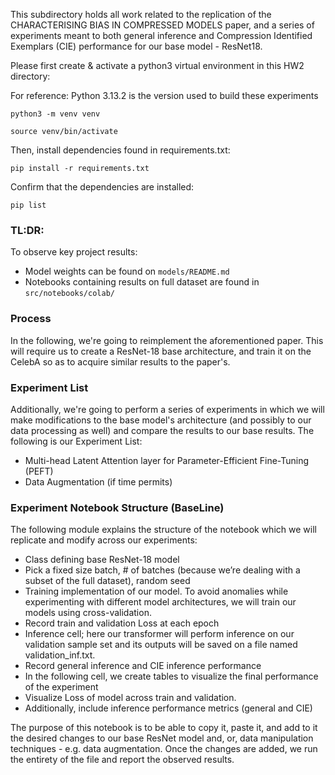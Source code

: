 This subdirectory holds all work related to the replication of the CHARACTERISING BIAS IN COMPRESSED MODELS paper, and a series of experiments
meant to both general inference and Compression Identified Exemplars (CIE) performance for our base model - ResNet18.

Please first create & activate a python3 virtual environment in this HW2 directory:

For reference: Python 3.13.2 is the version used to build these experiments

`python3 -m venv venv`

`source venv/bin/activate`

Then, install dependencies found in requirements.txt:

`pip install -r requirements.txt`

Confirm that the dependencies are installed:

`pip list`

### TL:DR:

To observe key project results:

- Model weights can be found on `models/README.md`
- Notebooks containing results on full dataset are found in `src/notebooks/colab/`

### Process

In the following, we're going to reimplement the aforementioned paper. This will require us to create a ResNet-18 base architecture, and train it
on the CelebA so as to acquire similar results to the paper's.

### Experiment List

Additionally, we're going to perform a series of experiments in which we will make modifications to the base model's architecture (and possibly to our data processing as well) and compare the results to our base results. The following is our Experiment List:

- Multi-head Latent Attention layer for Parameter-Efficient Fine-Tuning (PEFT)
- Data Augmentation (if time permits)

### Experiment Notebook Structure (BaseLine)

The following module explains the structure of the notebook which we will replicate and modify across our experiments:

- Class defining base ResNet-18 model
- Pick a fixed size batch, # of batches (because we’re dealing with a subset of the full dataset), random seed
- Training implementation of our model. To avoid anomalies while experimenting with different model architectures, we will train our models using cross-validation.
- Record train and validation Loss at each epoch
- Inference cell; here our transformer will perform inference on our validation sample set and its outputs will be saved on a file named validation_inf.txt.
- Record general inference and CIE inference performance
- In the following cell, we create tables to visualize the final performance of the experiment
- Visualize Loss of model across train and validation.
- Additionally, include inference performance metrics (general and CIE)

The purpose of this notebook is to be able to copy it, paste it, and add to it the desired changes to our base ResNet model and, or, data manipulation techniques - e.g. data augmentation. Once the changes are added, we run the entirety of the file and report the observed results.
